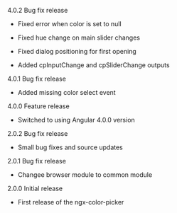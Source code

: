 4.0.2 Bug fix release

  - Fixed error when color is set to null

  - Fixed hue change on main slider changes

  - Fixed dialog positioning for first opening

  - Added cpInputChange and cpSliderChange outputs

4.0.1 Bug fix release

  - Added missing color select event

4.0.0 Feature release

  - Switched to using Angular 4.0.0 version

2.0.2 Bug fix release

  - Small bug fixes and source updates

2.0.1 Bug fix release

  - Changee browser module to common module

2.0.0 Initial release

  - First release of the ngx-color-picker
